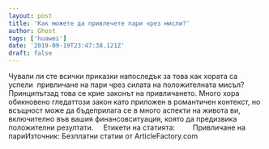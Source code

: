 ```yaml
---
layout: post
title: 'Как можете да привлечете пари чрез мисли?'
author: Ghost
tags: ['huawei']
date: '2019-09-19T23:47:38.121Z'
draft: false
---
```


Чували ли сте всички приказки напоследък за това как хората са успели  привличане на пари чрез силата на положителната мисъл? Принципътзад това се крие законът на привличането. Много хора обикновено гледаттози закон като приложен в романтичен контекст, но всъщност може да бъдеприлага се в много аспекти на живота ви, включително във вашия финансовситуация, която да предизвика положителни резултати.     Етикети на статията:         Привличане на париИзточник: Безплатни статии от ArticleFactory.com
